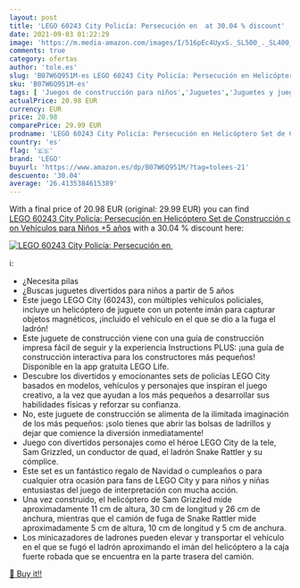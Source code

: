 ```yaml
---
layout: post
title: 'LEGO 60243 City Policía: Persecución en  at 30.04 % discount'
date: 2021-09-03 01:22:29
image: 'https://m.media-amazon.com/images/I/516pEc4UyxS._SL500_._SL400_.jpg'
comments: true
category: ofertas
author: 'tole.es'
slug: 'B07W6Q951M-es LEGO 60243 City Policía: Persecución en Helicóptero Set de...'
sku: 'B07W6Q951M-es'
tags: [ 'Juegos de construcción para niños','Juguetes','Juguetes y juegos','Sets de construcción','lego', ]
actualPrice: 20.98 EUR
currency: EUR
price: 20.98
comparePrice: 29.99 EUR
prodname: 'LEGO 60243 City Policía: Persecución en Helicóptero Set de Construcción con Vehículos para Niños +5 años'
country: 'es'
flag: '🇪🇸'
brand: 'LEGO'
buyurl: 'https://www.amazon.es/dp/B07W6Q951M/?tag=tolees-21'
descuento: '30.04'
average: '26.4135384615389'
---
```


With a final price of 20.98 EUR (original: 29.99 EUR) you can find [LEGO 60243 City Policía: Persecución en Helicóptero Set de Construcción con Vehículos para Niños +5 años](https://www.amazon.es/dp/B07W6Q951M/?tag=tolees-21) with a  30.04 % discount here:

[![LEGO 60243 City Policía: Persecución en ](https://m.media-amazon.com/images/I/516pEc4UyxS._SL500_._SL400_.jpg)](https://www.amazon.es/dp/B07W6Q951M/?tag=tolees-21)

ℹ️:

- ¿Necesita pilas
- ¿Buscas juguetes divertidos para niños a partir de 5 años
- Este juego LEGO City (60243), con múltiples vehículos policiales, incluye un helicóptero de juguete con un potente imán para capturar objetos magnéticos, ¡incluido el vehículo en el que se dio a la fuga el ladrón!
- Este juguete de construcción viene con una guía de construcción impresa fácil de seguir y la experiencia Instructions PLUS: ¡una guía de construcción interactiva para los constructores más pequeños! Disponible en la app gratuita LEGO Life.
- Descubre los divertidos y emocionantes sets de policías LEGO City basados en modelos, vehículos y personajes que inspiran el juego creativo, a la vez que ayudan a los más pequeños a desarrollar sus habilidades físicas y reforzar su confianza.
- No, este juguete de construcción se alimenta de la ilimitada imaginación de los más pequeños: ¡solo tienes que abrir las bolsas de ladrillos y dejar que comience la diversión inmediatamente!
- Juego con divertidos personajes como el héroe LEGO City de la tele, Sam Grizzled, un conductor de quad, el ladrón Snake Rattler y su cómplice.
- Este set es un fantástico regalo de Navidad o cumpleaños o para cualquier otra ocasión para fans de LEGO City y para niños y niñas entusiastas del juego de interpretación con mucha acción.
- Una vez construido, el helicóptero de Sam Grizzled mide aproximadamente 11 cm de altura, 30 cm de longitud y 26 cm de anchura, mientras que el camión de fuga de Snake Rattler mide aproximadamente 5 cm de altura, 10 cm de longitud y 5 cm de anchura.
- Los minicazadores de ladrones pueden elevar y transportar el vehículo en el que se fugó el ladrón aproximando el imán del helicóptero a la caja fuerte robada que se encuentra en la parte trasera del camión.

[🛒 Buy it!!](https://www.amazon.es/dp/B07W6Q951M/?tag=tolees-21)
